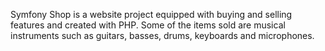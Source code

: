Symfony Shop is a website project equipped with buying and selling features and created with PHP. Some of the items sold are musical instruments such as guitars, basses, drums, keyboards and microphones.
